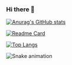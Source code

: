 ### Hi there 👋

[![Anurag's GitHub stats](https://github-readme-stats.vercel.app/api?username=antoniojunnior)](https://github.com/anuraghazra/github-readme-stats&count_private=true&show_icons=true&theme=radical&locale=de)

[![Readme Card](https://github-readme-stats.vercel.app/api/pin/?username=antoniojunnior&repo=antoniojunnior)](https://github.com/anuraghazra/github-readme-stats)

[![Top Langs](https://github-readme-stats.vercel.app/api/top-langs/?username=antoniojunnior&layout=compact)](https://github.com/anuraghazra/github-readme-stats)

![Snake animation](https://github.com/antoniojunnior/antoniojunnior/blob/output/github-contribution-grid-snake.svg)
